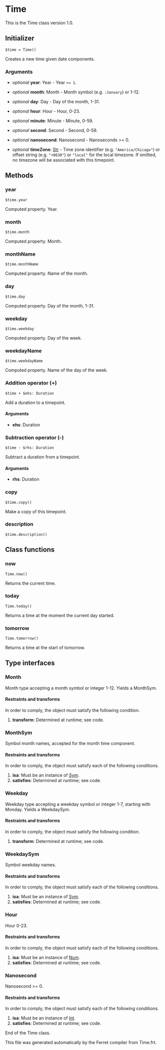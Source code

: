 # Time

This is the Time class version 1.0.




## Initializer

```
$time = Time()
```

Creates a new time given date components.


### Arguments

* *optional* __year__: Year - Year `>= 1`.

* *optional* __month__: Month - Month symbol (e.g. `:January`) or 1-12.

* *optional* __day__: Day - Day of the month, 1-31.

* *optional* __hour__: Hour - Hour, 0-23.

* *optional* __minute__: Minute - Minute, 0-59.

* *optional* __second__: Second - Second, 0-59.

* *optional* __nanosecond__: Nanosecond - Nanoseconds >= 0.

* *optional* __timeZone__: [Str](/std/doc/String.md) - Time zone identifier (e.g. `"America/Chicago"`) or offset
string (e.g. `"+0630"`) or `"local"` for the local timezone.
If omitted, no timezone will be associated with this timepoint.

## Methods

### year

```
$time.year
```

Computed property. Year.



### month

```
$time.month
```

Computed property. Month.



### monthName

```
$time.monthName
```

Computed property. Name of the month.



### day

```
$time.day
```

Computed property. Day of the month, 1-31.



### weekday

```
$time.weekday
```

Computed property. Day of the week.



### weekdayName

```
$time.weekdayName
```

Computed property. Name of the day of the week.



### Addition operator (+)

```
$time + $ehs: Duration
```

Add a duration to a timepoint.


#### Arguments

* __ehs__: Duration  



### Subtraction operator (-)

```
$time - $rhs: Duration
```

Subtract a duration from a timepoint.


#### Arguments

* __rhs__: Duration  



### copy

```
$time.copy()
```

Make a copy of this timepoint.





### description

```
$time.description()
```

## Class functions

### now

```
Time.now()
```

Returns the current time.





### today

```
Time.today()
```

Returns a time at the moment the current day started.





### tomorrow

```
Time.tomorrow()
```

Returns a time at the start of tomorrow.


## Type interfaces

### Month

Month type accepting a month symbol or integer 1-12.
Yields a MonthSym.


#### Restraints and transforms

In order to comply, the object must satisfy the following condition.

1. __transform__: Determined at runtime; see code.


### MonthSym

Symbol month names, accepted for the month time component.


#### Restraints and transforms

In order to comply, the object must satisfy each of the following conditions.

1. __isa__: Must be an instance of [Sym](/std/doc/Symbol.md).
2. __satisfies__: Determined at runtime; see code.


### Weekday

Weekday type accepting a weekday symbol or integer 1-7, starting with Monday.
Yields a WeekdaySym.


#### Restraints and transforms

In order to comply, the object must satisfy the following condition.

1. __transform__: Determined at runtime; see code.


### WeekdaySym

Symbol weekday names.


#### Restraints and transforms

In order to comply, the object must satisfy each of the following conditions.

1. __isa__: Must be an instance of [Sym](/std/doc/Symbol.md).
2. __satisfies__: Determined at runtime; see code.


### Hour

Hour 0-23.


#### Restraints and transforms

In order to comply, the object must satisfy each of the following conditions.

1. __isa__: Must be an instance of [Num](/std/doc/Number.md).
2. __satisfies__: Determined at runtime; see code.


### Nanosecond

Nanosecond >= 0.


#### Restraints and transforms

In order to comply, the object must satisfy each of the following conditions.

1. __isa__: Must be an instance of [Int](/std/doc/Number.md).
2. __satisfies__: Determined at runtime; see code.


End of the Time class.

This file was generated automatically by the Ferret compiler from
Time.frt.